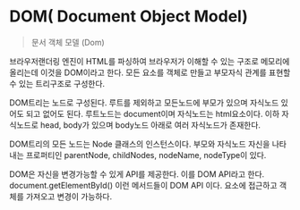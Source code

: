 # DOM\( Document Object Model\)

> 문서 객체 모델 \(Dom\)

브라우저랜더링 엔진이 HTML를 파싱하여 브라우저가 이해할 수 있는 구조로 메모리에 올리는데 이것을 DOM이라고 한다. 모든 요소를 객체로 만들고 부모자식 관계를 표현할 수 있는 트리구조로 구성한다. 

DOM트리는 노드로 구성된다. 루트를 제외하고 모든노드에 부모가 있으며 자식노드 있어도 되고 없어도 된다. 루트노드는 document이며 자식노드는 html요소이다. 이하 자식노드로 head, body가 있으며 body노드 아래로 여러 자식노드가 존재한다.

DOM트리의 모든 노드는 Node 클래스의 인스턴스이다. 부모와 자식노드 자신을 나타내는 프로퍼티인 parentNode, childNodes, nodeName, nodeType이 있다.

DOM은 자신을 변경가능할 수 있게 API를 제공한다. 이를 DOM API라고 한다. document.getElementById\(\) 이런 메서드들이 DOM API 이다. 요소에 접근하고 객체를 가져오고 변경이 가능하다.

